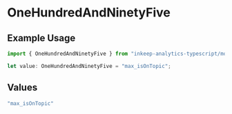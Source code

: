 # OneHundredAndNinetyFive

## Example Usage

```typescript
import { OneHundredAndNinetyFive } from "inkeep-analytics-typescript/models/operations";

let value: OneHundredAndNinetyFive = "max_isOnTopic";
```

## Values

```typescript
"max_isOnTopic"
```
